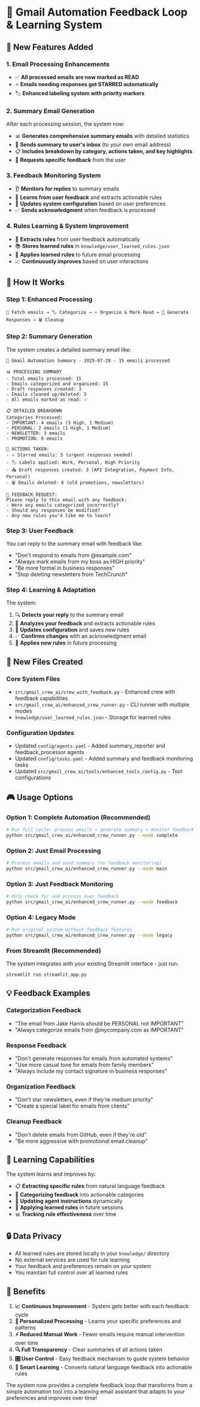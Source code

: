 # 🔄 Gmail Automation Feedback Loop & Learning System

## 🎯 **New Features Added**

### **1. Email Processing Enhancements**
- ✅ **All processed emails are now marked as READ**
- ⭐ **Emails needing responses get STARRED automatically**
- 🏷️ **Enhanced labeling system with priority markers**

### **2. Summary Email Generation**
After each processing session, the system now:
- 📊 **Generates comprehensive summary emails** with detailed statistics
- 📧 **Sends summary to user's inbox** (to your own email address)
- 📋 **Includes breakdown by category, actions taken, and key highlights**
- 🔄 **Requests specific feedback** from the user

### **3. Feedback Monitoring System**
- 👂 **Monitors for replies** to summary emails
- 🧠 **Learns from user feedback** and extracts actionable rules
- 📝 **Updates system configuration** based on user preferences
- ✅ **Sends acknowledgment** when feedback is processed

### **4. Rules Learning & System Improvement**
- 🎯 **Extracts rules** from user feedback automatically
- 📚 **Stores learned rules** in `knowledge/user_learned_rules.json`
- 🔄 **Applies learned rules** to future email processing
- 📈 **Continuously improves** based on user interactions

## 🚀 **How It Works**

### **Step 1: Enhanced Processing**
```
📧 Fetch emails → 🏷️ Categorize → ⭐ Organize & Mark Read → 💬 Generate Responses → 🗑️ Cleanup
```

### **Step 2: Summary Generation**
The system creates a detailed summary email like:
```
📧 Gmail Automation Summary - 2025-07-28 - 15 emails processed

📊 PROCESSING SUMMARY
- Total emails processed: 15
- Emails categorized and organized: 15
- Draft responses created: 3  
- Emails cleaned up/deleted: 5
- All emails marked as read: ✅

📋 DETAILED BREAKDOWN
Categories Processed:
- IMPORTANT: 4 emails (3 High, 1 Medium)
- PERSONAL: 2 emails (1 High, 1 Medium)
- NEWSLETTER: 3 emails
- PROMOTION: 6 emails

📝 ACTIONS TAKEN:
- ⭐ Starred emails: 5 (urgent responses needed)
- 🏷️ Labels applied: Work, Personal, High Priority
- 📤 Draft responses created: 3 (API Integration, Payment Info, Personal)
- 🗑️ Emails deleted: 6 (old promotions, newsletters)

🔄 FEEDBACK REQUEST:
Please reply to this email with any feedback:
- Were any emails categorized incorrectly?
- Should any responses be modified?
- Any new rules you'd like me to learn?
```

### **Step 3: User Feedback**
You can reply to the summary email with feedback like:
- "Don't respond to emails from @example.com"
- "Always mark emails from my boss as HIGH priority"
- "Be more formal in business responses"
- "Stop deleting newsletters from TechCrunch"

### **Step 4: Learning & Adaptation**
The system:
1. 🔍 **Detects your reply** to the summary email
2. 🧠 **Analyzes your feedback** and extracts actionable rules
3. 📝 **Updates configuration** and saves new rules
4. ✅ **Confirms changes** with an acknowledgment email
5. 🔄 **Applies new rules** in future processing

## 📁 **New Files Created**

### **Core System Files**
- `src/gmail_crew_ai/crew_with_feedback.py` - Enhanced crew with feedback capabilities
- `src/gmail_crew_ai/enhanced_crew_runner.py` - CLI runner with multiple modes
- `knowledge/user_learned_rules.json` - Storage for learned rules

### **Configuration Updates**
- Updated `config/agents.yaml` - Added summary_reporter and feedback_processor agents
- Updated `config/tasks.yaml` - Added summary and feedback monitoring tasks
- Updated `src/gmail_crew_ai/tools/enhanced_tools_config.py` - Tool configurations

## 🎮 **Usage Options**

### **Option 1: Complete Automation (Recommended)**
```bash
# Run full cycle: process emails + generate summary + monitor feedback
python src/gmail_crew_ai/enhanced_crew_runner.py --mode complete
```

### **Option 2: Just Email Processing**
```bash
# Process emails and send summary (no feedback monitoring)
python src/gmail_crew_ai/enhanced_crew_runner.py --mode main
```

### **Option 3: Just Feedback Monitoring**
```bash
# Only check for and process user feedback
python src/gmail_crew_ai/enhanced_crew_runner.py --mode feedback
```

### **Option 4: Legacy Mode**
```bash
# Run original system without feedback features
python src/gmail_crew_ai/enhanced_crew_runner.py --mode legacy
```

### **From Streamlit (Recommended)**
The system integrates with your existing Streamlit interface - just run:
```bash
streamlit run streamlit_app.py
```

## 💡 **Feedback Examples**

### **Categorization Feedback**
- "The email from Jake Harris should be PERSONAL not IMPORTANT"
- "Always categorize emails from @mycompany.com as IMPORTANT"

### **Response Feedback**  
- "Don't generate responses for emails from automated systems"
- "Use more casual tone for emails from family members"
- "Always include my contact signature in business responses"

### **Organization Feedback**
- "Don't star newsletters, even if they're medium priority"
- "Create a special label for emails from clients"

### **Cleanup Feedback**
- "Don't delete emails from GitHub, even if they're old"
- "Be more aggressive with promotional email cleanup"

## 🧠 **Learning Capabilities**

The system learns and improves by:
- 📋 **Extracting specific rules** from natural language feedback
- 🎯 **Categorizing feedback** into actionable categories
- 📝 **Updating agent instructions** dynamically
- 🔄 **Applying learned rules** in future sessions
- 📊 **Tracking rule effectiveness** over time

## 🔒 **Data Privacy**

- All learned rules are stored locally in your `knowledge/` directory
- No external services are used for rule learning
- Your feedback and preferences remain on your system
- You maintain full control over all learned rules

## 🎉 **Benefits**

1. **📈 Continuous Improvement** - System gets better with each feedback cycle
2. **🎯 Personalized Processing** - Learns your specific preferences and patterns  
3. **⚡ Reduced Manual Work** - Fewer emails require manual intervention over time
4. **🔍 Full Transparency** - Clear summaries of all actions taken
5. **🎛️ User Control** - Easy feedback mechanism to guide system behavior
6. **🧠 Smart Learning** - Converts natural language feedback into actionable rules

The system now provides a complete feedback loop that transforms from a simple automation tool into a learning email assistant that adapts to your preferences and improves over time!